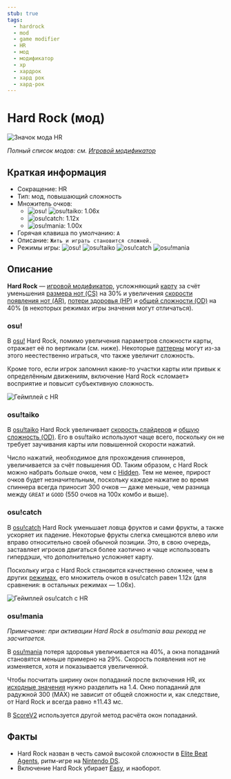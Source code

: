 ```yaml
---
stub: true
tags:
  - hardrock
  - mod
  - game modifier
  - HR
  - мод
  - модификатор
  - хр
  - хардрок
  - хард рок
  - хард-рок
---
```


# Hard Rock (мод)

![Значок мода HR](/wiki/shared/mods/HR.png "Значок мода Hard Rock (HR)")

*Полный список модов: см. [Игровой модификатор](/wiki/Gameplay/Game_modifier)*

## Краткая информация

- Сокращение: HR
- Тип: мод, повышающий сложность
- Множитель очков:
  - ![][osu!] ![][osu!taiko]: 1.06x
  - ![][osu!catch]: 1.12x
  - ![][osu!mania]: 1.00x
- Горячая клавиша по умолчанию: `A`
- Описание: `Жить и играть становится сложней.`
- Режимы игры: ![][osu!] ![][osu!taiko] ![][osu!catch] ![][osu!mania]

## Описание

**Hard Rock** — [игровой модификатор](/wiki/Gameplay/Game_modifier), усложняющий [карту](/wiki/Beatmap) за счёт уменьшения [размера нот (CS)](/wiki/Client/Beatmap_editor/Song_Setup#circle-size) на 30% и увеличения [скорости появления нот (AR)](/wiki/Beatmap/Approach_rate), [потери здоровья (HP)](/wiki/Gameplay/Health) и [общей сложности (OD)](/wiki/Client/Beatmap_editor/Song_Setup#overall-difficulty) на 40% (в некоторых режимах игры значения могут отличаться).

### osu!

В [osu!](/wiki/Game_mode/osu!) Hard Rock, помимо увеличения параметров сложности карты, отражает её по вертикали (см. ниже). Некоторые [паттерны](/wiki/Beatmap/Pattern) могут из-за этого неестественно играться, что также увеличит сложность.

Кроме того, если игрок запомнил какие-то участки карты или привык к определённым движениям, включение Hard Rock «сломает» восприятие и повысит субъективную сложность.

![Геймплей с HR](img/HR-comparison-osu.jpg "Сравнение игрового процесса osu! до активации Hard Rock (слева) и после (справа)")

### osu!taiko

В [osu!taiko](/wiki/Game_mode/osu!taiko) Hard Rock увеличивает [скорость слайдеров](/wiki/Gameplay/Hit_object/Slider/Slider_velocity) и [общую сложность (OD)](/wiki/Beatmap/Overall_difficulty). Его в osu!taiko используют чаще всего, поскольку он не требует заучивания карты или повышенной скорости нажатий.

Число нажатий, необходимое для прохождения спиннеров, увеличивается за счёт повышения OD. Таким образом, с Hard Rock можно набрать больше очков, чем с [Hidden](/wiki/Gameplay/Game_modifier/Hidden). Тем не менее, прирост очков будет незначительным, поскольку каждое нажатие во время спиннера всегда приносит 300 очков — даже меньше, чем разница между `GREAT` и `GOOD` (550 очков на 100x комбо и выше).

### osu!catch

В [osu!catch](/wiki/Game_mode/osu!catch) Hard Rock уменьшает ловца фруктов и сами фрукты, а также ускоряет их падение. Некоторые фрукты слегка смещаются влево или вправо относительно своей обычной позиции. Это, в свою очередь, заставляет игроков двигаться более хаотично и чаще использовать гипердэши, что дополнительно усложняет карту.

Поскольку игра с Hard Rock становится качественно сложнее, чем в других [режимах](/wiki/Game_mode), его множитель очков в osu!catch равен 1.12x (для сравнения: в остальных режимах — 1.06x).

![Геймплей osu!catch с HR](img/HR-comparison-catch.jpg "Сравнение игрового процесса osu!catch до активации Hard Rock (слева) и после (справа)")

### osu!mania

*Примечание: при активации Hard Rock в osu!mania ваш рекорд не засчитается.*

В [osu!mania](/wiki/Game_mode/osu!mania) потеря здоровья увеличивается на 40%, а окна попаданий становятся меньше примерно на 29%. Скорость появления нот не изменяется, хотя и показывается увеличенной.

Чтобы посчитать ширину окон попаданий после включения HR, их [исходные значения](/wiki/Beatmap/Overall_difficulty) нужно разделить на 1.4. Окно попаданий для радужной 300 (MAX) не зависит от общей сложности и, как следствие, от Hard Rock и всегда равно ±11.43 мс.

В [ScoreV2](/wiki/Gameplay/Game_modifier/ScoreV2) используется другой метод расчёта окон попаданий.

## Факты

- Hard Rock назван в честь самой высокой сложности в [Elite Beat Agents](/wiki/iNiS_games), ритм-игре на [Nintendo DS](https://en.wikipedia.org/wiki/Nintendo_DS).
- Включение Hard Rock убирает [Easy](/wiki/Gameplay/Game_modifier/Easy), и наоборот.

[osu!]: /wiki/shared/mode/osu.png "osu!"
[osu!taiko]: /wiki/shared/mode/taiko.png "osu!taiko"
[osu!catch]: /wiki/shared/mode/catch.png "osu!catch"
[osu!mania]: /wiki/shared/mode/mania.png "osu!mania"
